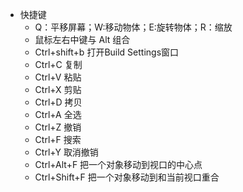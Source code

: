 
- 快捷键
	- Q：平移屏幕；W:移动物体；E:旋转物体；R：缩放
	- 鼠标左右中键与 Alt 组合
	- Ctrl+shift+b 打开Build Settings窗口
	- Ctrl+C 复制
	- Ctrl+V 粘贴  
	- Ctrl+X 剪贴  
	- Ctrl+D 拷贝 
	- Ctrl+A 全选  
	- Ctrl+Z 撤销
	- Ctrl+F 搜索
	- Ctrl+Y 取消撤销
	- Ctrl+Alt+F 把一个对象移动到视口的中心点
	- Ctrl+Shift+F 把一个对象移动到和当前视口重合